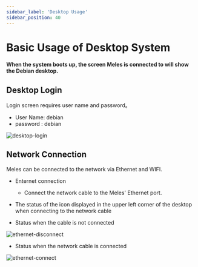 ```yaml
---
sidebar_label: 'Desktop Usage'
sidebar_position: 40
---
```


# Basic Usage of Desktop System

#### When the system boots up, the screen Meles is connected to will show the Debian desktop.

## Desktop Login

Login screen requires user name and password。

- User Name: debian
- password : debian

![desktop-login](/docs/meles/login.webp)

## Network Connection

Meles can be connected to the network via Ethernet and WIFI.

- Enternet connection
  - Connect the network cable to the Meles' Ethernet port.

- The status of the icon displayed in the upper left corner of the desktop when connecting to the network cable

- Status when the cable is not connected

![ethernet-disconnect](/docs/meles/ethernet-disconnect.webp)

- Status when the network cable is connected

![ethernet-connect](/docs/meles/ethernet-connect.webp)